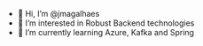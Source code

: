 - 👋 Hi, I’m @jmagalhaes
- 👀 I’m interested in Robust Backend technologies
- 🌱 I’m currently learning Azure, Kafka and Spring

<!---
jmagalhaes97/jmagalhaes97 is a ✨ special ✨ repository because its `README.md` (this file) appears on your GitHub profile.
You can click the Preview link to take a look at your changes.
--->
